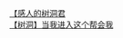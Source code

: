 [【感人的树洞君](http://tieba.baidu.com/p/4590821221?see_lz=1&pn=)   
[【树洞】当我进入这个帮会我](http://tieba.baidu.com/p/4592662463?see_lz=1&pn=)   
